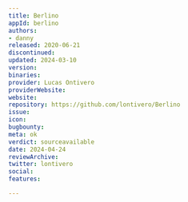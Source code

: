 ```yaml
---
title: Berlino
appId: berlino
authors:
- danny
released: 2020-06-21
discontinued: 
updated: 2024-03-10
version: 
binaries: 
provider: Lucas Ontivero
providerWebsite: 
website: 
repository: https://github.com/lontivero/Berlino
issue: 
icon: 
bugbounty: 
meta: ok
verdict: sourceavailable
date: 2024-04-24
reviewArchive: 
twitter: lontivero
social: 
features: 

---
```


